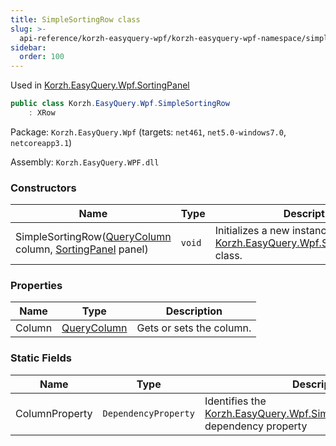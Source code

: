 ```yaml
---
title: SimpleSortingRow class
slug: >-
  api-reference/korzh-easyquery-wpf/korzh-easyquery-wpf-namespace/simplesortingrow-class
sidebar:
  order: 100
---
```


Used in [Korzh.EasyQuery.Wpf.SortingPanel](/easyquery/docs/api-reference/korzh-easyquery-wpf/korzh-easyquery-wpf-namespace/sortingpanel-class)
```csharp
public class Korzh.EasyQuery.Wpf.SimpleSortingRow
    : XRow

```
Package: `Korzh.EasyQuery.Wpf` (targets: `net461`, `net5.0-windows7.0`, `netcoreapp3.1`)

Assembly: `Korzh.EasyQuery.WPF.dll`

### Constructors

| Name | Type | Description | 
| --- | --- | --- | 
| SimpleSortingRow([QueryColumn](/easyquery/docs/api-reference/korzh-easyquery/korzh-easyquery-namespace/querycolumn-class) column, [SortingPanel](/easyquery/docs/api-reference/korzh-easyquery-wpf/korzh-easyquery-wpf-namespace/sortingpanel-class) panel) | `void` | Initializes a new instance of the [Korzh.EasyQuery.Wpf.SimpleSortingRow](/easyquery/docs/api-reference/korzh-easyquery-wpf/korzh-easyquery-wpf-namespace/simplesortingrow-class) class. | 


### Properties

| Name | Type | Description | 
| --- | --- | --- | 
| Column | [QueryColumn](/easyquery/docs/api-reference/korzh-easyquery/korzh-easyquery-namespace/querycolumn-class) | Gets or sets the column. | 


### Static Fields

| Name | Type | Description | 
| --- | --- | --- | 
| ColumnProperty | `DependencyProperty` | Identifies the [Korzh.EasyQuery.Wpf.SimpleSortingRow.Column](/easyquery/docs/api-reference/korzh-easyquery-wpf/korzh-easyquery-wpf-namespace/simplesortingrow-class) dependency property |

